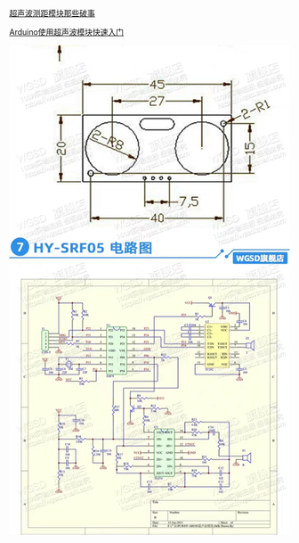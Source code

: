 [超声波测距模块那些破事](http://bbs.eeworld.com.cn/thread-478774-1-1.html)

[Arduino使用超声波模块快速入门](https://www.yiboard.com/thread-1294-1-1.html)

![HY-SRF05电路图](assets/HY-SRF05%E7%94%B5%E8%B7%AF%E5%9B%BE.jpg)

